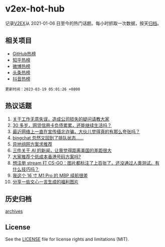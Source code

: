 # v2ex-hot-hub

 记录[V2EX](https://www.v2ex.com/)从 2021-01-06 日至今的热门话题。每小时抓取一次数据，按天[归档](archives)。
 
 ## 相关项目

- [GitHub热榜](https://github.com/it985/github-hot-hub)
- [知乎热榜](https://github.com/it985/zhihu-hot-hub)
- [微博热榜](https://github.com/it985/weibo-hot-hub)
- [头条热榜](https://github.com/it985/toutiao-hot-hub)
- [抖音热榜](https://github.com/it985/douyin-hot-hub)


 `更新时间：2023-03-19 05:01:26 +0800`

## 热议话题

1. [关于工作无意失误，造成公司损失的疑问请教大家](https://www.v2ex.com/t/925018)
1. [30 多岁，网贷信用卡负债累累，还能继续生活吗？](https://www.v2ex.com/t/925061)
1. [最近网络上一直在宣传缅北诈骗，大伙儿觉得真的有那么夸张吗？](https://www.v2ex.com/t/925015)
1. [bingchat 忽然又回到了排队状态……](https://www.v2ex.com/t/925024)
1. [异地组网方案求推荐](https://www.v2ex.com/t/925039)
1. [三件关于 AI 的新闻，让我觉得距离美国的差距很大](https://www.v2ex.com/t/925185)
1. [大家推荐个低成本香港号码方案吗?](https://www.v2ex.com/t/925005)
1. [想注册 stream 打 CS-GO：图片都标注了上百张了，还没通过人类测试。有什么技巧吗？](https://www.v2ex.com/t/925037)
1. [我这个 16 寸 M1 Pro 的 MBP 续航很差](https://www.v2ex.com/t/925060)
1. [分享一些文心一言生成的福利图片](https://www.v2ex.com/t/925105)

## 历史归档

[archives](archives)

## License

See the [LICENSE](LICENSE) file for license rights and limitations (MIT).
